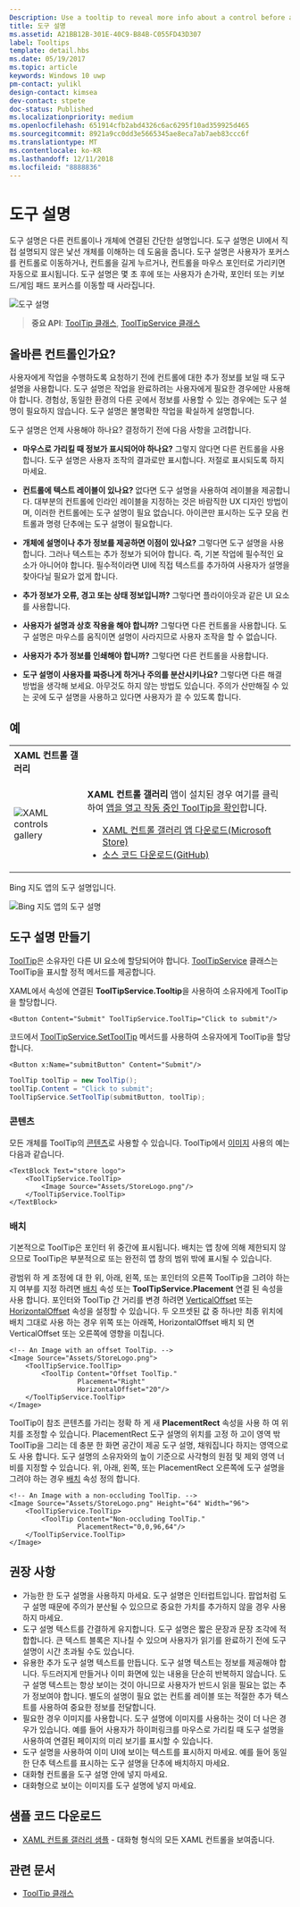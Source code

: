 ```yaml
---
Description: Use a tooltip to reveal more info about a control before asking the user to perform an action.
title: 도구 설명
ms.assetid: A21BB12B-301E-40C9-B84B-C055FD43D307
label: Tooltips
template: detail.hbs
ms.date: 05/19/2017
ms.topic: article
keywords: Windows 10 uwp
pm-contact: yulikl
design-contact: kimsea
dev-contact: stpete
doc-status: Published
ms.localizationpriority: medium
ms.openlocfilehash: 651914cfb2abd4326c6ac6295f10ad359925d465
ms.sourcegitcommit: 8921a9cc0dd3e5665345ae8eca7ab7aeb83ccc6f
ms.translationtype: MT
ms.contentlocale: ko-KR
ms.lasthandoff: 12/11/2018
ms.locfileid: "8888836"
---
```

# <a name="tooltips"></a>도구 설명

도구 설명은 다른 컨트롤이나 개체에 연결된 간단한 설명입니다. 도구 설명은 UI에서 직접 설명되지 않은 낯선 개체를 이해하는 데 도움을 줍니다. 도구 설명은 사용자가 포커스를 컨트롤로 이동하거나, 컨트롤을 길게 누르거나, 컨트롤을 마우스 포인터로 가리키면 자동으로 표시됩니다. 도구 설명은 몇 초 후에 또는 사용자가 손가락, 포인터 또는 키보드/게임 패드 포커스를 이동할 때 사라집니다.

![도구 설명](images/controls/tool-tip.png)

> **중요 API**: [ToolTip 클래스](/uwp/api/Windows.UI.Xaml.Controls.ToolTip), [ToolTipService 클래스](https://msdn.microsoft.com/library/windows/apps/windows.ui.xaml.controls.tooltipservice)

## <a name="is-this-the-right-control"></a>올바른 컨트롤인가요?

사용자에게 작업을 수행하도록 요청하기 전에 컨트롤에 대한 추가 정보를 보일 때 도구 설명을 사용합니다. 도구 설명은 작업을 완료하려는 사용자에게 필요한 경우에만 사용해야 합니다. 경험상, 동일한 환경의 다른 곳에서 정보를 사용할 수 있는 경우에는 도구 설명이 필요하지 않습니다. 도구 설명은 불명확한 작업을 확실하게 설명합니다.

도구 설명은 언제 사용해야 하나요? 결정하기 전에 다음 사항을 고려합니다.

- **마우스로 가리킬 때 정보가 표시되어야 하나요?**
    그렇지 않다면 다른 컨트롤을 사용합니다. 도구 설명은 사용자 조작의 결과로만 표시합니다. 저절로 표시되도록 하지 마세요.

- **컨트롤에 텍스트 레이블이 있나요?**
    없다면 도구 설명을 사용하여 레이블을 제공합니다. 대부분의 컨트롤에 인라인 레이블을 지정하는 것은 바람직한 UX 디자인 방법이며, 이러한 컨트롤에는 도구 설명이 필요 없습니다. 아이콘만 표시하는 도구 모음 컨트롤과 명령 단추에는 도구 설명이 필요합니다.

- **개체에 설명이나 추가 정보를 제공하면 이점이 있나요?**
    그렇다면 도구 설명을 사용합니다. 그러나 텍스트는 추가 정보가 되어야 합니다. 즉, 기본 작업에 필수적인 요소가 아니어야 합니다. 필수적이라면 UI에 직접 텍스트를 추가하여 사용자가 설명을 찾아다닐 필요가 없게 합니다.

- **추가 정보가 오류, 경고 또는 상태 정보입니까?**
    그렇다면 플라이아웃과 같은 UI 요소를 사용합니다.

- **사용자가 설명과 상호 작용을 해야 합니까?**
    그렇다면 다른 컨트롤을 사용합니다. 도구 설명은 마우스를 움직이면 설명이 사라지므로 사용자 조작을 할 수 없습니다.

- **사용자가 추가 정보를 인쇄해야 합니까?**
    그렇다면 다른 컨트롤을 사용합니다.

- **도구 설명이 사용자를 짜증나게 하거나 주의를 분산시키나요?**
    그렇다면 다른 해결 방법을 생각해 보세요. 아무것도 하지 않는 방법도 있습니다. 주의가 산만해질 수 있는 곳에 도구 설명을 사용하고 있다면 사용자가 끌 수 있도록 합니다.

## <a name="example"></a>예

<table>
<th align="left">XAML 컨트롤 갤러리<th>
<tr>
<td><img src="images/xaml-controls-gallery-sm.png" alt="XAML controls gallery"></img></td>
<td>
    <p><strong style="font-weight: semi-bold">XAML 컨트롤 갤러리</strong> 앱이 설치된 경우 여기를 클릭하여 <a href="xamlcontrolsgallery:/item/ToolTip">앱을 열고 작동 중인 ToolTip을 확인</a>합니다.</p>
    <ul>
    <li><a href="https://www.microsoft.com/store/productId/9MSVH128X2ZT">XAML 컨트롤 갤러리 앱 다운로드(Microsoft Store)</a></li>
    <li><a href="https://github.com/Microsoft/Windows-universal-samples/tree/master/Samples/XamlUIBasics">소스 코드 다운로드(GitHub)</a></li>
    </ul>
</td>
</tr>
</table>

Bing 지도 앱의 도구 설명입니다.

![Bing 지도 앱의 도구 설명](images/control-examples/tool-tip-maps.png)

## <a name="create-a-tooltip"></a>도구 설명 만들기

[ToolTip](/uwp/api/Windows.UI.Xaml.Controls.ToolTip)은 소유자인 다른 UI 요소에 할당되어야 합니다. [ToolTipService](/uwp/api/windows.ui.xaml.controls.tooltipservice) 클래스는 ToolTip을 표시할 정적 메서드를 제공합니다.

XAML에서 속성에 연결된 **ToolTipService.Tooltip**을 사용하여 소유자에게 ToolTip을 할당합니다.

```xaml
<Button Content="Submit" ToolTipService.ToolTip="Click to submit"/>
```

코드에서 [ToolTipService.SetToolTip](/uwp/api/windows.ui.xaml.controls.tooltipservice.settooltip) 메서드를 사용하여 소유자에게 ToolTip을 할당합니다.

```xaml
<Button x:Name="submitButton" Content="Submit"/>
```

```csharp
ToolTip toolTip = new ToolTip();
toolTip.Content = "Click to submit";
ToolTipService.SetToolTip(submitButton, toolTip);
```

### <a name="content"></a>콘텐츠

모든 개체를 ToolTip의 [콘텐츠](/uwp/api/windows.ui.xaml.controls.contentcontrol.content)로 사용할 수 있습니다. ToolTip에서 [이미지](/uwp/api/windows.ui.xaml.controls.image) 사용의 예는 다음과 같습니다.

```xaml
<TextBlock Text="store logo">
    <ToolTipService.ToolTip>
        <Image Source="Assets/StoreLogo.png"/>
    </ToolTipService.ToolTip>
</TextBlock>
```

### <a name="placement"></a>배치

기본적으로 ToolTip은 포인터 위 중간에 표시됩니다. 배치는 앱 창에 의해 제한되지 않으므로 ToolTip은 부분적으로 또는 완전히 앱 창의 범위 밖에 표시될 수 있습니다.

광범위 하 게 조정에 대 한 위, 아래, 왼쪽, 또는 포인터의 오른쪽 ToolTip을 그려야 하는지 여부를 지정 하려면 [배치](/uwp/api/windows.ui.xaml.controls.tooltip.placement) 속성 또는 **ToolTipService.Placement** 연결 된 속성을 사용 합니다. 포인터와 ToolTip 간 거리를 변경 하려면 [VerticalOffset](/uwp/api/windows.ui.xaml.controls.tooltip.verticaloffset) 또는 [HorizontalOffset](/uwp/api/windows.ui.xaml.controls.tooltip.horizontaloffset) 속성을 설정할 수 있습니다. 두 오프셋된 값 중 하나만 최종 위치에 배치 그대로 사용 하는 경우 위쪽 또는 아래쪽, HorizontalOffset 배치 되 면 VerticalOffset 또는 오른쪽에 영향을 미칩니다.

```xaml
<!-- An Image with an offset ToolTip. -->
<Image Source="Assets/StoreLogo.png">
    <ToolTipService.ToolTip>
        <ToolTip Content="Offset ToolTip."
                 Placement="Right"
                 HorizontalOffset="20"/>
    </ToolTipService.ToolTip>
</Image>
```

ToolTip이 참조 콘텐츠를 가리는 정확 하 게 새 **PlacementRect** 속성을 사용 하 여 위치를 조정할 수 있습니다. PlacementRect 도구 설명의 위치를 고정 하 고이 영역 밖 ToolTip을 그리는 데 충분 한 화면 공간이 제공 도구 설명, 채워집니다 하지는 영역으로도 사용 합니다. 도구 설명의 소유자와의 높이 기준으로 사각형의 원점 및 제외 영역 너비를 지정할 수 있습니다. 위, 아래, 왼쪽, 또는 PlacementRect 오른쪽에 도구 설명을 그려야 하는 경우 [배치](/uwp/api/windows.ui.xaml.controls.tooltip.placement) 속성 정의 합니다. 

```xaml
<!-- An Image with a non-occluding ToolTip. -->
<Image Source="Assets/StoreLogo.png" Height="64" Width="96">
    <ToolTipService.ToolTip>
        <ToolTip Content="Non-occluding ToolTip."
                 PlacementRect="0,0,96,64"/>
    </ToolTipService.ToolTip>
</Image>
```

## <a name="recommendations"></a>권장 사항

- 가능한 한 도구 설명을 사용하지 마세요. 도구 설명은 인터럽트입니다. 팝업처럼 도구 설명 때문에 주의가 분산될 수 있으므로 중요한 가치를 추가하지 않을 경우 사용하지 마세요.
- 도구 설명 텍스트를 간결하게 유지합니다. 도구 설명은 짧은 문장과 문장 조각에 적합합니다. 큰 텍스트 블록은 지나칠 수 있으며 사용자가 읽기를 완료하기 전에 도구 설명이 시간 초과될 수도 있습니다.
- 유용한 추가 도구 설명 텍스트를 만듭니다. 도구 설명 텍스트는 정보를 제공해야 합니다. 두드러지게 만들거나 이미 화면에 있는 내용을 단순히 반복하지 않습니다. 도구 설명 텍스트는 항상 보이는 것이 아니므로 사용자가 반드시 읽을 필요는 없는 추가 정보여야 합니다. 별도의 설명이 필요 없는 컨트롤 레이블 또는 적절한 추가 텍스트를 사용하여 중요한 정보를 전달합니다.
- 필요한 경우 이미지를 사용합니다. 도구 설명에 이미지를 사용하는 것이 더 나은 경우가 있습니다. 예를 들어 사용자가 하이퍼링크를 마우스로 가리킬 때 도구 설명을 사용하여 연결된 페이지의 미리 보기를 표시할 수 있습니다.
- 도구 설명을 사용하여 이미 UI에 보이는 텍스트를 표시하지 마세요. 예를 들어 동일한 단추 텍스트를 표시하는 도구 설명을 단추에 배치하지 마세요.
- 대화형 컨트롤을 도구 설명 안에 넣지 마세요.
- 대화형으로 보이는 이미지를 도구 설명에 넣지 마세요.

## <a name="get-the-sample-code"></a>샘플 코드 다운로드

- [XAML 컨트롤 갤러리 샘플](https://github.com/Microsoft/Windows-universal-samples/tree/master/Samples/XamlUIBasics) - 대화형 형식의 모든 XAML 컨트롤을 보여줍니다.

## <a name="related-articles"></a>관련 문서

- [ToolTip 클래스](https://msdn.microsoft.com/library/windows/apps/br227608)
